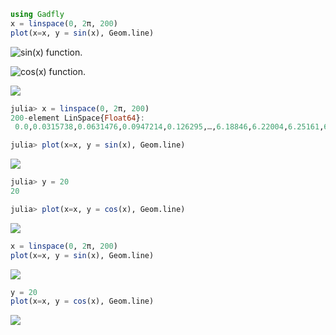 ````julia
using Gadfly
x = linspace(0, 2π, 200)
plot(x=x, y = sin(x), Geom.line)
````


![sin(x) function.](figures/gadfly_formats_test_sin_fun_1.js.svg)

![cos(x) function.](figures/gadfly_formats_test_2_1.js.svg)

![](figures/gadfly_formats_test_cos2_fun_1.js.svg)

````julia
julia> x = linspace(0, 2π, 200)
200-element LinSpace{Float64}:
 0.0,0.0315738,0.0631476,0.0947214,0.126295,…,6.18846,6.22004,6.25161,6.28319

julia> plot(x=x, y = sin(x), Geom.line)

````


![](figures/gadfly_formats_test_4_1.js.svg)

````julia
julia> y = 20
20

julia> plot(x=x, y = cos(x), Geom.line)

````


![](figures/gadfly_formats_test_4_2.js.svg)

````julia
x = linspace(0, 2π, 200)
plot(x=x, y = sin(x), Geom.line)
````


![](figures/gadfly_formats_test_5_1.js.svg)

````julia
y = 20
plot(x=x, y = cos(x), Geom.line)
````


![](figures/gadfly_formats_test_5_2.js.svg)

